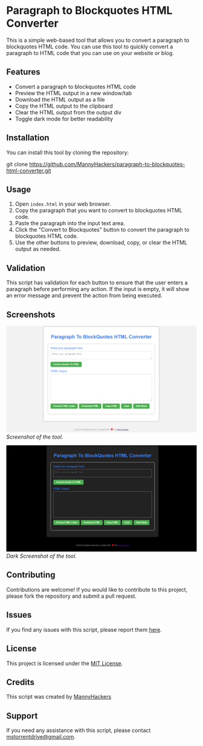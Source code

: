 # Paragraph to Blockquotes HTML Converter

This is a simple web-based tool that allows you to convert a paragraph to blockquotes HTML code. You can use this tool to quickly convert a paragraph to HTML code that you can use on your website or blog.

## Features

- Convert a paragraph to blockquotes HTML code
- Preview the HTML output in a new window/tab
- Download the HTML output as a file
- Copy the HTML output to the clipboard
- Clear the HTML output from the output div
- Toggle dark mode for better readability

## Installation

You can install this tool by cloning the repository:

git clone https://github.com/MannyHackers/paragraph-to-blockquotes-html-converter.git

## Usage

1. Open `index.html` in your web browser.
2. Copy the paragraph that you want to convert to blockquotes HTML code.
3. Paste the paragraph into the input text area.
4. Click the "Convert to Blockquotes" button to convert the paragraph to blockquotes HTML code.
5. Use the other buttons to preview, download, copy, or clear the HTML output as needed.

## Validation

This script has validation for each button to ensure that the user enters a paragraph before performing any action. If the input is empty, it will show an error message and prevent the action from being executed.

## Screenshots

![Alt Text](./Screenshots/ss.png)
*Screenshot of the tool.*

![Alt Text](./Screenshots/dark_ss.png)
*Dark Screenshot of the tool.*

## Contributing

Contributions are welcome! If you would like to contribute to this project, please fork the repository and submit a pull request.

## Issues

If you find any issues with this script, please report them [here](https://github.com/MannyHackers/paragraph-to-blockquotes-html-converter/issues).

## License

This project is licensed under the [MIT License](LICENSE).

## Credits

This script was created by [MannyHackers](https://github.com/MannyHackers)

## Support

If you need any assistance with this script, please contact [mstorrentdrive@gmail.com](mailto:mstorrentdrive@gmail).